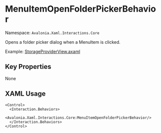 # MenuItemOpenFolderPickerBehavior

Namespace: `Avalonia.Xaml.Interactions.Core`

Opens a folder picker dialog when a MenuItem is clicked.

Example: [StorageProviderView.axaml](samples/BehaviorsTestApplication/Views/Pages/StorageProviderView.axaml)

## Key Properties
None

## XAML Usage
```xaml
<Control>
  <Interaction.Behaviors>
    <Avalonia.Xaml.Interactions.Core:MenuItemOpenFolderPickerBehavior/>
  </Interaction.Behaviors>
</Control>
```
